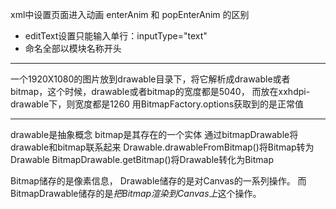 xml中设置页面进入动画 enterAnim 和 popEnterAnim 的区别

- editText设置只能输入单行：inputType="text"
- 命名全部以模块名称开头


---
一个1920X1080的图片放到drawable目录下，将它解析成drawable或者bitmap，这个时候，drawable或者bitmap的宽度都是5040，
而放在xxhdpi-drawable下，则宽度都是1260
用BitmapFactory.options获取到的是正常值

---
drawable是抽象概念
bitmap是其存在的一个实体
通过bitmapDrawable将drawable和bitmap联系起来
Drawable.drawableFromBitmap()将Bitmap转为Drawable
BitmapDrawable.getBitmap()将Drawable转化为Bitmap

Bitmap储存的是像素信息，
Drawable储存的是对Canvas的一系列操作。
而BitmapDrawable储存的是*把Bitmap渲染到Canvas上*这个操作。